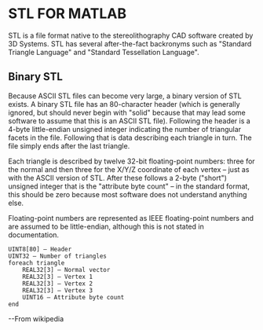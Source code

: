 # STL FOR MATLAB
STL is a file format native to the stereolithography CAD software created by 3D Systems. STL has several after-the-fact backronyms such as "Standard Triangle Language" and "Standard Tessellation Language".
## Binary STL
Because ASCII STL files can become very large, a binary version of STL exists. A binary STL file has an 80-character header (which is generally ignored, but should never begin with "solid" because that may lead some software to assume that this is an ASCII STL file). Following the header is a 4-byte little-endian unsigned integer indicating the number of triangular facets in the file. Following that is data describing each triangle in turn. The file simply ends after the last triangle.

Each triangle is described by twelve 32-bit floating-point numbers: three for the normal and then three for the X/Y/Z coordinate of each vertex – just as with the ASCII version of STL. After these follows a 2-byte ("short") unsigned integer that is the "attribute byte count" – in the standard format, this should be zero because most software does not understand anything else.

Floating-point numbers are represented as IEEE floating-point numbers and are assumed to be little-endian, although this is not stated in documentation.

    UINT8[80] – Header
    UINT32 – Number of triangles
    foreach triangle
        REAL32[3] – Normal vector
        REAL32[3] – Vertex 1
        REAL32[3] – Vertex 2
        REAL32[3] – Vertex 3
        UINT16 – Attribute byte count
    end
--From wikipedia
